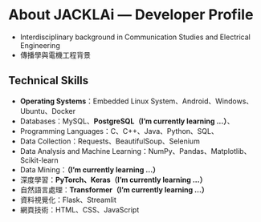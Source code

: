 # About JACKLAi — Developer Profile

- Interdisciplinary background in Communication Studies and Electrical Engineering
- 傳播學與電機工程背景

## Technical Skills

- **Operating Systems**：Embedded Linux System、Android、Windows、Ubuntu、Docker
- Databases：MySQL、**PostgreSQL（I’m currently learning ...）**、
- Programming Languages：C、C++、Java、Python、SQL、
- Data Collection：Requests、BeautifulSoup、Selenium 
- Data Analysis and Machine Learning：NumPy、Pandas、Matplotlib、Scikit-learn
- Data Mining：**（I’m currently learning ...）**
- 深度學習：**PyTorch、Keras（I’m currently learning ...）**
- 自然語言處理：**Transformer（I’m currently learning ...）**
- 資料視覺化：Flask、Streamlit
- 網頁技術：HTML、CSS、JavaScript


<!--
**JackLaiplus/JackLaiplus** is a ✨ _special_ ✨ repository because its `README.md` (this file) appears on your GitHub profile.

Here are some ideas to get you started:

## Hi there 👋

- 🔭 I’m currently working on ...
- 🌱 I’m currently learning ...
- 👯 I’m looking to collaborate on ...
- 🤔 I’m looking for help with ...
- 💬 Ask me about ...
- 📫 How to reach me: ...
- 😄 Pronouns: ...
- ⚡ Fun fact: ...
-->
